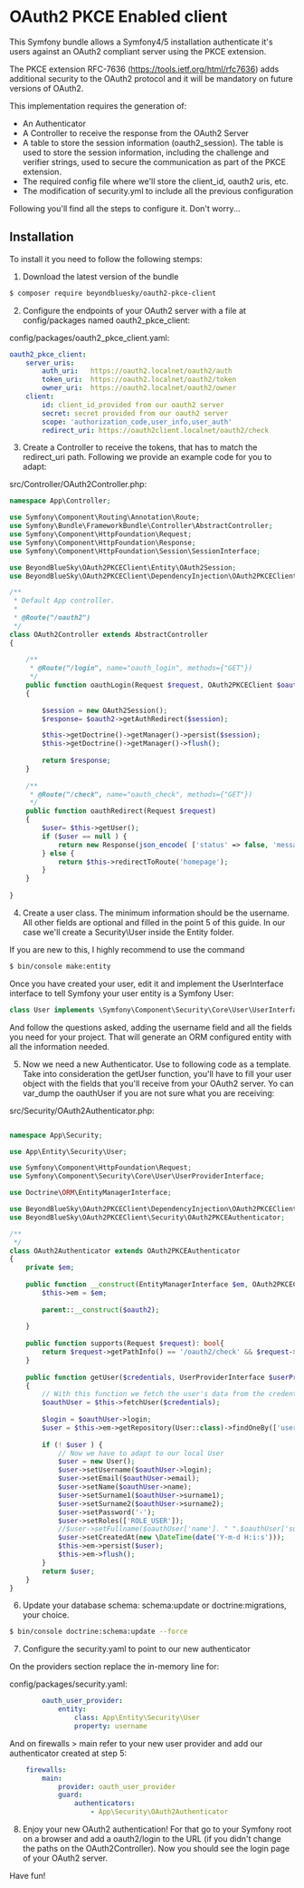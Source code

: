 OAuth2 PKCE Enabled client
===========================

This Symfony bundle allows a Symfony4/5 installation authenticate it's users against an OAuth2 compliant server using the PKCE extension.

The PKCE extension RFC-7636 (https://tools.ietf.org/html/rfc7636) adds additional security to the OAuth2 protocol and it will be mandatory on future versions of OAuth2.

This implementation requires the generation of: 
- An Authenticator
- A Controller to receive the response from the OAuth2 Server
- A table to store the session information (oauth2_session). The table is used to store the session information, including the challenge and verifier strings, used to secure the communication as part
of the PKCE extension. 
- The required config file where we'll store the client_id, oauth2 uris, etc.
- The modification of security.yml to include all the previous configuration

Following you'll find all the steps to configure it. Don't worry...


Installation
-------------

To install it you need to follow the following stemps:

1. Download the latest version of the bundle

```bash
$ composer require beyondbluesky/oauth2-pkce-client 
```
2. Configure the endpoints of your OAuth2 server with a file at config/packages named oauth2_pkce_client:

config/packages/oauth2_pkce_client.yaml:
```yaml
oauth2_pkce_client:
    server_uris:
        auth_uri:   https://oauth2.localnet/oauth2/auth
        token_uri:  https://oauth2.localnet/oauth2/token
        owner_uri:  https://oauth2.localnet/oauth2/owner
    client:
        id: client_id_provided from our oauth2 server
        secret: secret provided from our oauth2 server
        scope: 'authorization_code,user_info,user_auth'
        redirect_uri: https://oauth2client.localnet/oauth2/check
```

3. Create a Controller to receive the tokens, that has to match the redirect_uri path. Following we provide an example code for you to adapt:

src/Controller/OAuth2Controller.php:
```php
namespace App\Controller;

use Symfony\Component\Routing\Annotation\Route;
use Symfony\Bundle\FrameworkBundle\Controller\AbstractController;
use Symfony\Component\HttpFoundation\Request;
use Symfony\Component\HttpFoundation\Response;
use Symfony\Component\HttpFoundation\Session\SessionInterface;

use BeyondBlueSky\OAuth2PKCEClient\Entity\OAuth2Session;
use BeyondBlueSky\OAuth2PKCEClient\DependencyInjection\OAuth2PKCEClientExtension as OAuth2PKCEClient;

/**
 * Default App controller.
 *
 * @Route("/oauth2")
 */
class OAuth2Controller extends AbstractController
{
    
    /**
     * @Route("/login", name="oauth_login", methods={"GET"})
     */ 
    public function oauthLogin(Request $request, OAuth2PKCEClient $oauth2)
    {
        
        $session = new OAuth2Session();
        $response= $oauth2->getAuthRedirect($session);

        $this->getDoctrine()->getManager()->persist($session);
        $this->getDoctrine()->getManager()->flush();
        
        return $response;
    }
    
    /**
     * @Route("/check", name="oauth_check", methods={"GET"})
     */ 
    public function oauthRedirect(Request $request)
    {
        $user= $this->getUser();
        if ($user == null ) {
            return new Response(json_encode( ['status' => false, 'message' => "User not found!"] ) );
        } else {
            return $this->redirectToRoute('homepage');
        }
    }
    
}
```

4. Create a user class. The minimum information should be the username. All other 
fields are optional and filled in the point 5 of this guide. In our case we'll create a Security\User inside the Entity folder.

If you are new to this, I highly recommend to use the command 

```bash
$ bin/console make:entity
```

Once you have created your user, edit it and implement the UserInterface interface to tell Symfony your user entity is a Symfony User:

```php
class User implements \Symfony\Component\Security\Core\User\UserInterface

```

And follow the questions asked, adding the username field and all the fields you need for your project. 
That will generate an ORM configured entity with all the information needed.

5. Now we need a new Authenticator. Use to following code as a template. Take into consideration the getUser function, you'll have to fill your user object with the fields that you'll receive from your OAuth2 server.
Yo can var_dump the oauthUser if you are not sure what you are receiving:

src/Security/OAuth2Authenticator.php:
```php

namespace App\Security;

use App\Entity\Security\User;

use Symfony\Component\HttpFoundation\Request;
use Symfony\Component\Security\Core\User\UserProviderInterface;

use Doctrine\ORM\EntityManagerInterface;

use BeyondBlueSky\OAuth2PKCEClient\DependencyInjection\OAuth2PKCEClientExtension as OAuth2PKCEClient;
use BeyondBlueSky\OAuth2PKCEClient\Security\OAuth2PKCEAuthenticator;

/**
 */
class OAuth2Authenticator extends OAuth2PKCEAuthenticator
{
    private $em;
    
    public function __construct(EntityManagerInterface $em, OAuth2PKCEClient $oauth2 ) {
        $this->em = $em;
        
        parent::__construct($oauth2);
        
    }
    
    public function supports(Request $request): bool{
        return $request->getPathInfo() == '/oauth2/check' && $request->isMethod('GET');
    }
    
    public function getUser($credentials, UserProviderInterface $userProvider)
    {
        // With this function we fetch the user's data from the credentials
        $oauthUser = $this->fetchUser($credentials);
    
        $login = $oauthUser->login;
        $user = $this->em->getRepository(User::class)->findOneBy(['username' => $login]);
            
        if (! $user ) {
            // Now we have to adapt to our local User 
            $user = new User();
            $user->setUsername($oauthUser->login);
            $user->setEmail($oauthUser->email);
            $user->setName($oauthUser->name);
            $user->setSurname1($oauthUser->surname1);
            $user->setSurname2($oauthUser->surname2);
            $user->setPassword('-');
            $user->setRoles(['ROLE_USER']);
            //$user->setFullname($oauthUser['name']. " ".$oauthUser['surname1']. " ".$oauthUser['surname2']);
            $user->setCreatedAt(new \DateTime(date('Y-m-d H:i:s')));
            $this->em->persist($user);
            $this->em->flush();
        }
        return $user;   
    }   
}
```

6. Update your database schema: schema:update or doctrine:migrations, your choice.

```sh
$ bin/console doctrine:schema:update --force
```

7. Configure the security.yaml to point to our new authenticator

On the providers section replace the in-memory line for:

config/packages/security.yaml:
```yaml
        oauth_user_provider:
            entity:
                class: App\Entity\Security\User
                property: username
```
And on firewalls > main refer to your new user provider and add our authenticator created at step 5:
```yaml
    firewalls:
        main:
            provider: oauth_user_provider
            guard:
                authenticators:
                    - App\Security\OAuth2Authenticator
```

8. Enjoy your new OAuth2 authentication! For that go to your Symfony root on a browser and add a oauth2/login to the URL (if you didn't change the
paths on the OAuth2Controller). Now you should see the login page of your OAuth2 server.

Have fun!